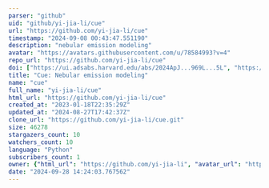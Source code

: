 ```yaml
---
parser: "github"
uid: "github/yi-jia-li/cue"
url: "https://github.com/yi-jia-li/cue"
timestamp: "2024-09-08 00:43:47.551190"
description: "nebular emission modeling"
avatar: "https://avatars.githubusercontent.com/u/78584993?v=4"
repo_url: "https://github.com/yi-jia-li/cue"
doi: ["https://ui.adsabs.harvard.edu/abs/2024ApJ...969L...5L", "https://ui.adsabs.harvard.edu/abs/2024arXiv240504598L", "https://ui.adsabs.harvard.edu/abs/2024ascl.soft08009L/abstract"]
title: "Cue: Nebular emission modeling"
name: "cue"
full_name: "yi-jia-li/cue"
html_url: "https://github.com/yi-jia-li/cue"
created_at: "2023-01-18T22:35:29Z"
updated_at: "2024-08-27T17:42:37Z"
clone_url: "https://github.com/yi-jia-li/cue.git"
size: 46278
stargazers_count: 10
watchers_count: 10
language: "Python"
subscribers_count: 1
owner: {"html_url": "https://github.com/yi-jia-li", "avatar_url": "https://avatars.githubusercontent.com/u/78584993?v=4", "login": "yi-jia-li", "type": "User"}
date: "2024-09-28 14:24:03.767562"
---
```

